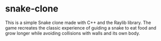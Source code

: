 # snake-clone
This is a simple Snake clone made with C++ and the Raylib library. The game recreates the classic experience of guiding a snake to eat food and grow longer while avoiding collisions with walls and its own body.
